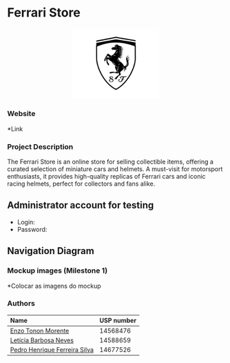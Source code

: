 # Ferrari Store

<p align="center">
  <img width="200" src="ferrari.jpg">
</p>

### Website

*Link

### Project Description

The Ferrari Store is an online store for selling collectible items, offering a curated selection of miniature cars and helmets. A must-visit for motorsport enthusiasts, it provides high-quality replicas of Ferrari cars and iconic racing helmets, perfect for collectors and fans alike.

## Administrator account for testing
- Login: 
- Password: 

## Navigation Diagram

### Mockup images (Milestone 1)

*Colocar as imagens do mockup

### Authors

| Name                                                       | USP number |
| :--------------------------------------------------------- | :--------- |
| [Enzo Tonon Morente](https://github.com/EnzoTM)     | 14568476   |
| [Letícia Barbosa Neves](https://github.com/LeticiaBN) | 14588659   |
| [Pedro Henrique Ferreira Silva](https://github.com/pedrohfsilva)  | 14677526   |


